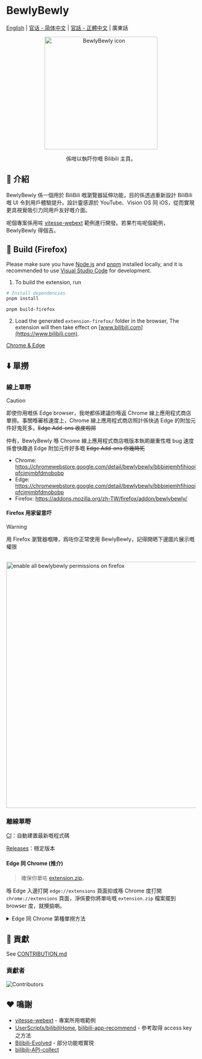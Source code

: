 # BewlyBewly

[English](README.md) | [官话 - 简体中文](README-cmn_CN.md) | [官話 - 正體中文](README-cmn_TW.md) | 廣東話

<p align="center" style="margin-bottom: 0px !important;">
<img width="300" alt="BewlyBewly icon" src="https://cdn.jsdelivr.net/gh/BewlyBewly/Imgs/logos/bewlybewly-vtuber-logo.png"><br/>
</p>

<p align="center">係咁以執吓你嘅 Bilibili 主頁。</p>

<!-- ![min1](https://github.com/hakadao/BewlyBewly/assets/33394391/951f9e2a-d0e1-452c-83a9-dc6d85c4d441)
![min2](https://github.com/hakadao/BewlyBewly/assets/33394391/3e75dd20-f60b-4645-b434-23a24c72959c) -->

## 👋 介紹

BewlyBewly 係一個用於 BiliBili 嘅瀏覽器延伸功能，目的係透過重新設計 BiliBili 嘅 UI 令到用戶體驗提升。設計靈感源於 YouTube、Vision OS 同 iOS，從而實現更具視覺吸引力同用戶友好嘅介面。

呢個專案係用咗 [vitesse-webext](https://github.com/antfu/vitesse-webext) 範例進行開發。若果冇咗呢個範例，BewlyBewly 得個吉。

## 🔨 Build (Firefox)

Please make sure you have [Node.js](https://nodejs.org/) and [pnpm](https://pnpm.io/) installed locally, and it is recommended to use [Visual Studio Code](https://code.visualstudio.com/) for development.

1. To build the extension, run

```bash
# Install dependencies
pnpm install

pnpm build-firefox
```

2. Load the generated `extension-firefox/` folder in the browser, The extension will then take effect on [www.bilibili.com](https://www.bilibili.com).

[Chrome & Edge](/docs/CONTRIBUTING.md#building-chrome-or-edge)

## ⬇️ 單撈

### 線上單嘢

> [!Caution]
> 即使你用嘅係 Edge browser，我哋都係建議你喺返 Chrome 線上應用程式商店單撈。事關喺審核速度上，Chrome 線上應用程式商店照計係快過 Edge 的附加元件好鬼死多。~~Edge Add-ons 收皮啦屌~~
>
> 仲有，BewlyBewly 喺 Chrome 線上應用程式商店嘅版本執啲嚴重性嘅 bug 速度係會快趣過 Edge 附加元件好多嘅 ~~Edge Add-ons 你幾時死~~

- Chrome: <https://chromewebstore.google.com/detail/bewlybewly/bbbiejemhfihiooipfcjmjmbfdmobobp>
- Edge: <https://chromewebstore.google.com/detail/bewlybewly/bbbiejemhfihiooipfcjmjmbfdmobobp>
- Firefox: <https://addons.mozilla.org/zh-TW/firefox/addon/bewlybewly/>

#### Firefox 用家留意吓

> [!WARNING]
> 用 Firefox 瀏覽器嗰陣，爲咗你正常使用 BewlyBewly，記得開晒下邊圖片展示嘅權限

<br/> <img width="655" alt="enable all bewlybewly permissions on firefox" src="https://github.com/hakadao/BewlyBewly/assets/33394391/9566aed8-040a-4435-a2ec-c61117f8e429">

### 離線單嘢

[CI](https://github.com/hakadao/BewlyBewly/actions)：自動建置最新嘅程式碼

[Releases](https://github.com/hakadao/BewlyBewly/releases)：穩定版本

#### Edge 同 Chrome (推介)

> 確保你單咗 [extension.zip](https://github.com/hakadao/BewlyBewly/releases)。

喺 Edge 入邊打開 `edge://extensions` 頁面抑或喺 Chrome 度打開 `chrome://extensions` 頁面，淨係要你將單咗嘅 `extension.zip` 檔案擺到 browser 度，就攪掂喇。

<details>
 <summary> Edge 同 Chrome 第種單撈方法 </summary>

#### Edge

> 確保你單咗 [extension.zip](https://github.com/hakadao/BewlyBewly/releases) 兼且解壓縮個檔案

1. 喺地址欄入邊輸入 `edge://extensions/`，然之後撳 Enter
2. 打開`開發者模式`，撳`載入解壓縮` <br/> <img width="655" alt="image" src="https://user-images.githubusercontent.com/33394391/232246901-e3544c16-bde2-480d-b770-ca5242793963.png">
3. 將解開嘅擴充功能資料夾載入到你嘅瀏覽器度

#### Chrome
>
> 確保你單咗 [extension.zip](https://github.com/hakadao/BewlyBewly/releases) 兼且解壓縮個檔案

1. 在地址欄中輸入 `chrome://extensions/`，然後按下 Enter 鍵
2. 打開`開發者模式`，撳`載入解壓縮` <br/> <img width="655" alt="Snipaste_2022-03-27_18-17-04" src="https://user-images.githubusercontent.com/33394391/160276882-13da0484-92c1-47dd-add8-7655c5c2bf1c.png">
3. 將解開嘅擴充功能資料夾載入到你嘅瀏覽器度

</details>

## 🤝 貢獻

See [CONTRIBUTION.md](docs/CONTRIBUTING-jyut.md)

### 貢獻者

![Contributors](https://contrib.rocks/image?repo=hakadao/BewlyBewly)

## ❤️ 鳴謝

- [vitesse-webext](https://github.com/antfu/vitesse-webext) - 專案所用嘅範例
- [UserScripts/bilibiliHome](https://github.com/indefined/UserScripts/tree/master/bilibiliHome), [bilibili-app-recommend](https://github.com/magicdawn/bilibili-app-recommend) - 參考取得 access key 之方法
- [Bilibili-Evolved](https://github.com/the1812/Bilibili-Evolved) - 部分功能嘅實現
- [bilibili-API-collect](https://github.com/SocialSisterYi/bilibili-API-collect)
